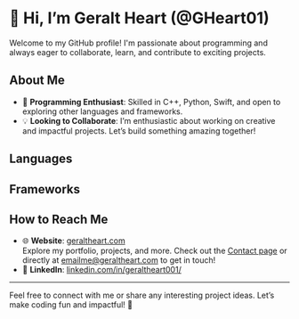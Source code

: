 # 👋 Hi, I’m Geralt Heart (@GHeart01)

Welcome to my GitHub profile! I'm passionate about programming and always eager to collaborate, learn, and contribute to exciting projects.

## About Me  
- 🔧 **Programming Enthusiast**: Skilled in C++, Python, Swift, and open to exploring other languages and frameworks.  
- 💡 **Looking to Collaborate**: I’m enthusiastic about working on creative and impactful projects. Let’s build something amazing together!  

## Languages

## Frameworks

## How to Reach Me  
- 🌐 **Website**: [geraltheart.com](https://geraltheart.com)  
  Explore my portfolio, projects, and more. Check out the [Contact page](https://geraltheart.com/contact) or directly at emailme@geraltheart.com to get in touch!  
- 💼 **LinkedIn**: [linkedin.com/in/geraltheart001/](https://www.linkedin.com/in/geraltheart001/)  

---

Feel free to connect with me or share any interesting project ideas. Let’s make coding fun and impactful! 🚀  
